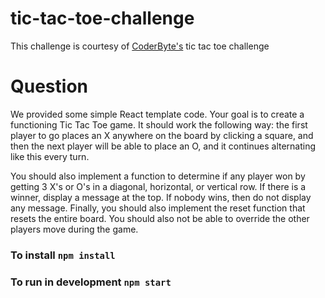 # tic-tac-toe-challenge
This challenge is courtesy of [CoderByte's](https://coderbyte.com/) tic tac toe challenge

# Question

We provided some simple React template code. Your goal is to create a functioning Tic Tac Toe game. It should work the following way: the first player to go places an X anywhere on the board by clicking a square, and then the next player will be able to place an O, and it continues alternating like this every turn. 

You should also implement a function to determine if any player won by getting 3 X's or O's in a diagonal, horizontal, or vertical row. If there is a winner, display a message at the top. If nobody wins, then do not display any message. Finally, you should also implement the reset function that resets the entire board. You should also not be able to override the other players move during the game. 


### To install `npm install`
### To run in development `npm start` 


